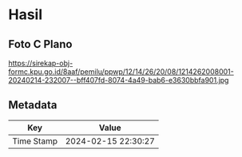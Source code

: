 # Hasil

## Foto C Plano

https://sirekap-obj-formc.kpu.go.id/8aaf/pemilu/ppwp/12/14/26/20/08/1214262008001-20240214-232007--bff407fd-8074-4a49-bab6-e3630bbfa901.jpg


## Metadata

| Key        | Value               |
| ---------- | ------------------- |
| Time Stamp | 2024-02-15 22:30:27 |



